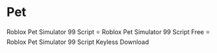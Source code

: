 # Pet
Roblox Pet Simulator 99 Script ⭐️ Roblox Pet Simulator 99 Script Free ⭐️ Roblox Pet Simulator 99 Script Keyless Download
